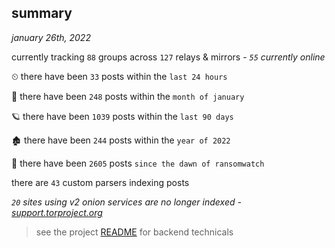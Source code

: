 
## summary
_january 26th, 2022_

currently tracking `88` groups across `127` relays & mirrors - _`55` currently online_

⏲ there have been `33` posts within the `last 24 hours`

🦈 there have been `248` posts within the `month of january`

🪐 there have been `1039` posts within the `last 90 days`

🏚 there have been `244` posts within the `year of 2022`

🦕 there have been `2605` posts `since the dawn of ransomwatch`

there are `43` custom parsers indexing posts

_`20` sites using v2 onion services are no longer indexed - [support.torproject.org](https://support.torproject.org/onionservices/v2-deprecation/)_

> see the project [README](https://github.com/thetanz/ransomwatch#ransomwatch--) for backend technicals
